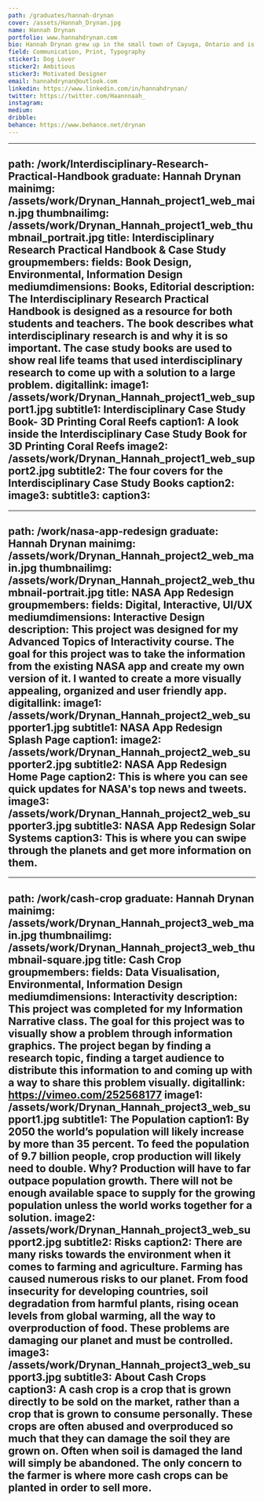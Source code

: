 ```yaml
---
path: /graduates/hannah-drynan
cover: /assets/Hannah_Drynan.jpg
name: Hannah Drynan
portfolio: www.hannahdrynan.com
bio: Hannah Drynan grew up in the small town of Cayuga, Ontario and is now currently living in Oakville, Ontario. She loves the program she is studying and everything to do with design. As a visual learner she understands just how important design is. She believes everything should have the option of being shown visually and would love to help contribute to this. Hannah is always interested in learning new things and enjoys new experiences. She loves the process of beginning with a blank canvas and turning it into something creative. Hannah believes design is all about trial and error and never giving up!
field: Communication, Print, Typography
sticker1: Dog Lover
sticker2: Ambitious 
sticker3: Motivated Designer
email: hannahdrynan@outlook.com
linkedin: https://www.linkedin.com/in/hannahdrynan/
twitter: https://twitter.com/Haannnaah_
instagram: 
medium: 
dribble: 
behance: https://www.behance.net/drynan
---
```


---
path: /work/Interdisciplinary-Research-Practical-Handbook
graduate: Hannah Drynan
mainimg: /assets/work/Drynan_Hannah_project1_web_main.jpg
thumbnailimg: /assets/work/Drynan_Hannah_project1_web_thumbnail_portrait.jpg
title: Interdisciplinary Research Practical Handbook & Case Study 
groupmembers: 
fields: Book Design, Environmental, Information Design
mediumdimensions: Books, Editorial 
description: The Interdisciplinary Research Practical Handbook is designed as a resource for both students and teachers. The book describes what interdisciplinary research is and why it is so important. The case study books are used to show real life teams that used interdisciplinary research to come up with a solution to a large problem.
digitallink: 
image1: /assets/work/Drynan_Hannah_project1_web_support1.jpg
subtitle1: Interdisciplinary Case Study Book- 3D Printing Coral Reefs
caption1: A look inside the Interdisciplinary Case Study Book for 3D Printing Coral Reefs
image2: /assets/work/Drynan_Hannah_project1_web_support2.jpg
subtitle2: The four covers for the Interdisciplinary Case Study Books
caption2: 
image3:
subtitle3: 
caption3: 
---

---
path: /work/nasa-app-redesign
graduate: Hannah Drynan
mainimg: /assets/work/Drynan_Hannah_project2_web_main.jpg
thumbnailimg: /assets/work/Drynan_Hannah_project2_web_thumbnail-portrait.jpg
title: NASA App Redesign
groupmembers: 
fields: Digital, Interactive, UI/UX
mediumdimensions:  Interactive Design
description: This project was designed for my Advanced Topics of Interactivity course. The goal for this project was to take the information from the existing NASA app and create my own version of it. I wanted to create a more visually appealing, organized and user friendly app.
digitallink: 
image1: /assets/work/Drynan_Hannah_project2_web_supporter1.jpg
subtitle1: NASA App Redesign Splash Page
caption1: 
image2: /assets/work/Drynan_Hannah_project2_web_supporter2.jpg
subtitle2: NASA App Redesign Home Page
caption2: This is where you can see quick updates for NASA's top news and tweets.
image3: /assets/work/Drynan_Hannah_project2_web_supporter3.jpg
subtitle3: NASA App Redesign Solar Systems
caption3: This is where you can swipe through the planets and get more information on them.
---

---
path: /work/cash-crop
graduate: Hannah Drynan
mainimg: /assets/work/Drynan_Hannah_project3_web_main.jpg
thumbnailimg: /assets/work/Drynan_Hannah_project3_web_thumbnail-square.jpg
title: Cash Crop
groupmembers: 
fields: Data Visualisation, Environmental, Information Design
mediumdimensions: Interactivity 
description: This project was completed for my Information Narrative class. The goal for this project was to visually show a problem through information graphics. The project began by finding a research topic, finding a target audience to distribute this information to and coming up with a way to share this problem visually. 
digitallink: https://vimeo.com/252568177
image1: /assets/work/Drynan_Hannah_project3_web_support1.jpg
subtitle1: The Population
caption1: By 2050 the world’s population will likely increase by more than 35 percent. To feed the population of 9.7 billion people, crop production will likely need to double. Why? Production will have to far outpace population growth. There will not be enough available space to supply for the growing population unless the world works together for a solution.
image2: /assets/work/Drynan_Hannah_project3_web_support2.jpg
subtitle2: Risks
caption2: There are many risks towards the environment when it comes to farming and agriculture. Farming has caused numerous risks to our planet. From food insecurity for developing countries, soil degradation from harmful plants, rising ocean levels from global warming, all the way to overproduction of food. These problems are damaging our planet and must be controlled.
image3: /assets/work/Drynan_Hannah_project3_web_support3.jpg
subtitle3: About Cash Crops
caption3: A cash crop is a crop that is grown directly to be sold on the market, rather than a crop that is grown to consume personally. These crops are often abused and overproduced so much that they can damage the soil they are grown on. Often when soil is damaged the land will simply be abandoned. The only concern to the farmer is where more cash crops can be planted in order to sell more. 
---
